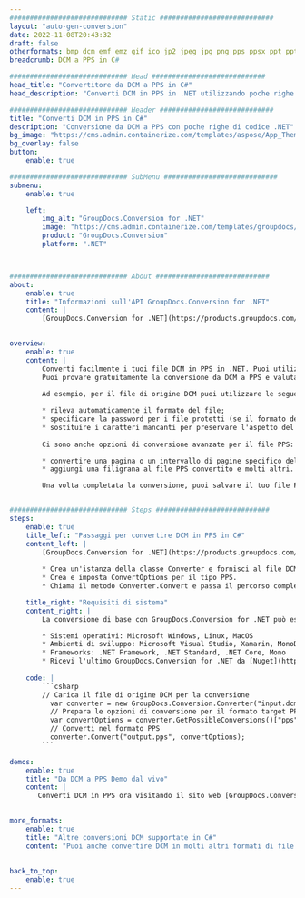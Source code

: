 ```yaml
---
############################# Static ############################
layout: "auto-gen-conversion"
date: 2022-11-08T20:43:32
draft: false
otherformats: bmp dcm emf emz gif ico jp2 jpeg jpg png pps ppsx ppt pptx psb psd svg svgz tga tif tiff webp wmf wmz
breadcrumb: DCM a PPS in C#

############################# Head ############################
head_title: "Convertitore da DCM a PPS in C#"
head_description: "Converti DCM in PPS in .NET utilizzando poche righe di codice. Utilizza l'API di conversione dei documenti di GroupDocs per convertire oltre 160 formati di file."

############################# Header ############################
title: "Converti DCM in PPS in C#"
description: "Conversione da DCM a PPS con poche righe di codice .NET"
bg_image: "https://cms.admin.containerize.com/templates/aspose/App_Themes/V3/images/bg/header1.png"
bg_overlay: false
button:
    enable: true

############################# SubMenu ############################
submenu:
    enable: true

    left:
        img_alt: "GroupDocs.Conversion for .NET"
        image: "https://cms.admin.containerize.com/templates/groupdocs/images/product-logos/90x90-noborder/groupdocs-conversion-net.png"
        product: "GroupDocs.Conversion"
        platform: ".NET"



############################# About ############################
about:
    enable: true
    title: "Informazioni sull'API GroupDocs.Conversion for .NET"
    content: |
        [GroupDocs.Conversion for .NET](https://products.groupdocs.com/conversion/net/) può essere utilizzato per convertire Microsoft Word, Excel, PowerPoint, PDF, Visio e altri formati. GroupDocs.Conversion è un'API standalone adatta per sistemi interni e back-end in cui sono richieste prestazioni elevate. Non dipende da alcun software come Microsoft o Open Office.
    

overview:
    enable: true
    content: |
        Converti facilmente i tuoi file DCM in PPS in .NET. Puoi utilizzare solo un paio di righe di codice C# in qualsiasi piattaforma a tua scelta come: Windows, Linux, macOS.
        Puoi provare gratuitamente la conversione da DCM a PPS e valutare la qualità dei risultati della conversione. Insieme a semplici scenari di conversione di file, puoi provare opzioni più avanzate per caricare il file di origine DCM e per salvare il risultato di output PPS. 
        
        Ad esempio, per il file di origine DCM puoi utilizzare le seguenti opzioni di caricamento:

        * rileva automaticamente il formato del file;
        * specificare la password per i file protetti (se il formato del file lo supporta);
        * sostituire i caratteri mancanti per preservare l'aspetto del documento.
        
        Ci sono anche opzioni di conversione avanzate per il file PPS:

        * convertire una pagina o un intervallo di pagine specifico del documento;
        * aggiungi una filigrana al file PPS convertito e molti altri.

        Una volta completata la conversione, puoi salvare il tuo file PPS nel percorso del file locale o in qualsiasi archivio di terze parti come FTP, Amazon S3, Google Drive, Dropbox ecc. Nota: per convertire DCM in {{ TO}} non è necessario alcun software aggiuntivo installato, come MS Office, Open Office, Adobe Acrobat Reader ecc.


############################# Steps ############################
steps:
    enable: true
    title_left: "Passaggi per convertire DCM in PPS in C#"
    content_left: |
        [GroupDocs.Conversion for .NET](https://products.groupdocs.com/conversion/net/) consente agli sviluppatori di convertire facilmente un file DCM in PPS con poche righe di codice.
        
        * Crea un'istanza della classe Converter e fornisci al file DCM il percorso completo
        * Crea e imposta ConvertOptions per il tipo PPS.
        * Chiama il metodo Converter.Convert e passa il percorso completo e il formato (PPS) come parametro

    title_right: "Requisiti di sistema"
    content_right: |
        La conversione di base con GroupDocs.Conversion for .NET può essere eseguita in pochi semplici passaggi. Le nostre API sono supportate su tutte le principali piattaforme e sistemi operativi. Prima di eseguire il codice seguente, assicurati di avere i seguenti prerequisiti installati sul tuo sistema.

        * Sistemi operativi: Microsoft Windows, Linux, MacOS
        * Ambienti di sviluppo: Microsoft Visual Studio, Xamarin, MonoDevelop
        * Frameworks: .NET Framework, .NET Standard, .NET Core, Mono
        * Ricevi l'ultimo GroupDocs.Conversion for .NET da [Nuget](https://www.nuget.org/packages/groupdocs.conversion)
         
    code: |
        ```csharp    
        // Carica il file di origine DCM per la conversione
          var converter = new GroupDocs.Conversion.Converter("input.dcm");
          // Prepara le opzioni di conversione per il formato target PPS
          var convertOptions = converter.GetPossibleConversions()["pps"].ConvertOptions;
          // Converti nel formato PPS
          converter.Convert("output.pps", convertOptions);
        ```

demos:
    enable: true
    title: "Da DCM a PPS Demo dal vivo"
    content: |
       Converti DCM in PPS ora visitando il sito web [GroupDocs.Conversion App](https://products.groupdocs.app/conversion/family). La demo online presenta i seguenti vantaggi
          

more_formats:
    enable: true
    title: "Altre conversioni DCM supportate in C#"
    content: "Puoi anche convertire DCM in molti altri formati di file. Si prega di consultare l'elenco di seguito."
       
       
back_to_top:
    enable: true
---
```

